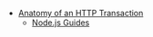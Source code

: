 
* [Anatomy of an HTTP Transaction](https://nodejs.org/en/docs/guides/anatomy-of-an-http-transaction/)
    * [Node.js Guides](https://github.com/nodejs/nodejs.org/tree/master/locale/en/docs/guides)